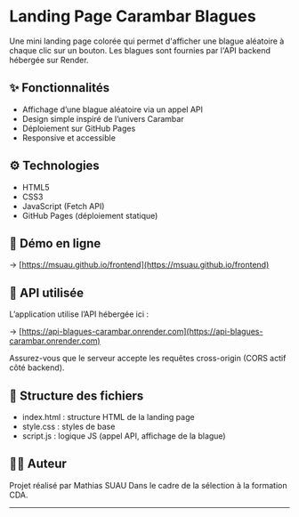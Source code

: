 # Landing Page Carambar Blagues

Une mini landing page colorée qui permet d'afficher une blague aléatoire à chaque clic sur un bouton. Les blagues sont fournies par l'API backend hébergée sur Render.

## ✨ Fonctionnalités

* Affichage d’une blague aléatoire via un appel API
* Design simple inspiré de l’univers Carambar
* Déploiement sur GitHub Pages
* Responsive et accessible

## ⚙️ Technologies

* HTML5
* CSS3
* JavaScript (Fetch API)
* GitHub Pages (déploiement statique)

## 🔗 Démo en ligne

→ [https://msuau.github.io/frontend](https://msuau.github.io/frontend)

## 🔌 API utilisée

L’application utilise l’API hébergée ici :

→ [https://api-blagues-carambar.onrender.com](https://api-blagues-carambar.onrender.com)

Assurez-vous que le serveur accepte les requêtes cross-origin (CORS actif côté backend).

## 📁 Structure des fichiers

* index.html : structure HTML de la landing page
* style.css : styles de base
* script.js : logique JS (appel API, affichage de la blague)

## 🧑‍💻 Auteur

Projet réalisé par Mathias SUAU
Dans le cadre de la sélection à la formation CDA.

---